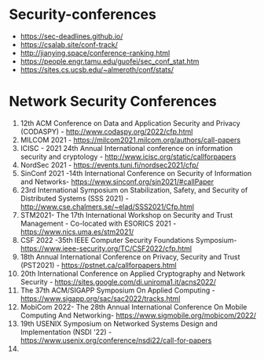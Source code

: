 # Security-conferences

* https://sec-deadlines.github.io/
* https://csalab.site/conf-track/
* http://jianying.space/conference-ranking.html
* https://people.engr.tamu.edu/guofei/sec_conf_stat.htm
* https://sites.cs.ucsb.edu/~almeroth/conf/stats/

# Network Security Conferences

1. 12th ACM Conference on Data and Application Security and Privacy (CODASPY) - http://www.codaspy.org/2022/cfp.html
2. MILCOM 2021 - https://milcom2021.milcom.org/authors/call-papers
3. ICISC - 2021 24th Annual International conference on information security and cryptology - 	http://www.icisc.org/static/callforpapers
4. NordSec 2021 - https://events.tuni.fi/nordsec2021/cfp/
5. SinConf 2021 -14th International Conference on Security of Information and Networks- https://www.sinconf.org/sin2021/#callPaper
6. 23rd International Symposium on Stabilization, Safety, and Security of Distributed Systems (SSS 2021) - http://www.cse.chalmers.se/~elad/SSS2021/Cfp.html
7. STM2021- The 17th International Workshop on Security and Trust Management - Co-located with ESORICS 2021 - https://www.nics.uma.es/stm2021/
8. CSF 2022 -35th IEEE Computer Security Foundations Symposium- 	 https://www.ieee-security.org/TC/CSF2022/cfp.html
9. 18th Annual International Conference on Privacy, Security and Trust (PST2021) - https://pstnet.ca/callforpapers.html
10. 20th International Conference on Applied Cryptography and Network Security - https://sites.google.com/di.uniroma1.it/acns2022/
11. The 37th ACM/SIGAPP Symposium On Applied Computing - https://www.sigapp.org/sac/sac2022/tracks.html
12. MobiCom 2022- The 28th Annual International Conference On Mobile Computing And Networking- https://www.sigmobile.org/mobicom/2022/
13. 19th USENIX Symposium on Networked Systems Design and Implementation (NSDI '22) - https://www.usenix.org/conference/nsdi22/call-for-papers
14. 
